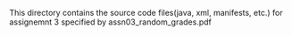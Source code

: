 This directory contains the source code files(java, xml, manifests, etc.) for assignemnt 3 specified by assn03_random_grades.pdf
